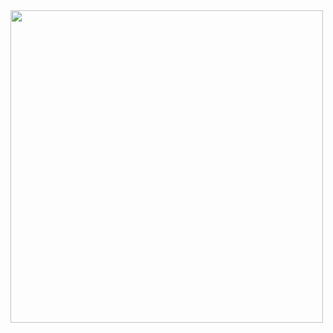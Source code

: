 <img src="https://media.giphy.com/media/flbjzmDsElhzKc0ADr/giphy.gif" style="width:500px;height:500px;">
